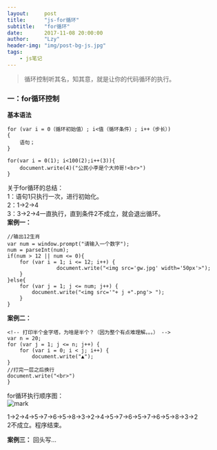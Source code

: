 ```yaml
---
layout:     post
title:      "js-for循环"
subtitle:   "for循环"
date:       2017-11-08 20:00:00
author:     "Lzy"
header-img: "img/post-bg-js.jpg"
tags:
    - js笔记
---
```


>循环控制听其名，知其意，就是让你的代码循环的执行。   

### 一：for循环控制  
**基本语法**
```
for (var i = 0（循环初始值）; i<值（循环条件）; i++（步长）)  
{  
    语句；  
}  
```

```
for(var i = 0(1); i<100(2);i++(3)){  
	document.write(4)("公民小李是个大帅哥!<br>")  
}  
```
关于for循环的总结：  
1：语句1只执行一次，进行初始化。  
2：1->2->4  
3：3->2->4一直执行，直到条件2不成立，就会退出循环。  
**案例一：**  

```
//输出12生肖  
var num = window.prompt("请输入一个数字");  
num = parseInt(num);  
if(num > 12 || num <= 0){  
	for (var i = 1; i <= 12; i++) {  
				document.write("<img src='gw.jpg' width='50px'>");  
	}  
}else{  
	for (var j = 1; j <= num; j++) {  
		document.write("<img src='"+ j +".png'> ");  
	}  
}  

```
**案例二：**

```
<!-- 打印半个金字塔，为啥是半个？（因为整个有点难理解。。。） -->
var n = 20;
for (var j = 1; j <= n; j++) {
	for (var i = 0; i < j; i++) {
		document.write("▲");
}
//打完一层之后换行
document.write("<br>")
}
```
for循环执行顺序图：  
![mark](http://oyy6ppgxt.bkt.clouddn.com/blog/171108/mE4Did57ej.png?imageslim)
  
  1->2->4->5->7->6->5->8->3->2->4->5->7->6->5->7->6->5->8->3->2  
  2不成立。程序结束。

**案例三：**
回头写...

